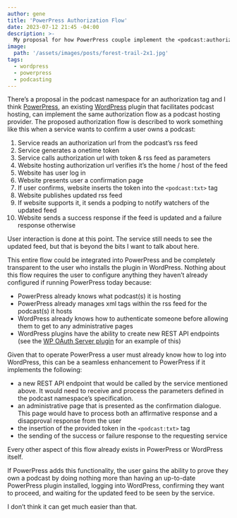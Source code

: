 ```yaml
---
author: gene
title: 'PowerPress Authorization Flow'
date: 2023-07-12 21:45 -04:00
description: >-
  My proposal for how PowerPress couple implement the <podcast:authorization> tag's authorization flow
image:
  path: '/assets/images/posts/forest-trail-2x1.jpg'
tags:
  - wordpress
  - powerpress
  - podcasting
---
```


There’s a proposal in the podcast namespace for an authorization tag and I think [PowerPress](https://wordpress.org/plugins/powerpress/), an existing [WordPress](https://wordpress.org/) plugin that facilitates podcast hosting, can implement the same authorization flow as a podcast hosting provider. The proposed authorization flow is described to work something like this when a service wants to confirm a user owns a podcast:

1. Service reads an authorization url from the podcast’s rss feed
2. Service generates a onetime token
3. Service calls authorization url with token & rss feed as parameters
4. Website hosting authorization url verifies it’s the home / host of the feed
5. Website has user log in
6. Website presents user a confirmation page
7. If user confirms, website inserts the token into the `<podcast:txt>` tag
8. Website publishes updated rss feed 
9. If website supports it, it sends a podping to notify watchers of the updated feed
10. Website sends a success response if the feed is updated and a failure response otherwise

User interaction is done at this point. The service still needs to see the updated feed, but that is beyond the bits I want to talk about here. 

This entire flow could be integrated into PowerPress and be completely transparent to the user who installs the plugin in WordPress. Nothing about this flow requires the user to configure anything they haven’t already configured if running PowerPress today because:

* PowerPress already knows what podcast(s) it is hosting
* PowerPress already manages xml tags within the rss feed for the podcast(s) it hosts
* WordPress already knows how to authenticate someone before allowing them to get to any administrative pages
* WordPress plugins have the ability to create new REST API endpoints (see the [WP OAuth Server  plugin](https://wordpress.org/plugins/oauth2-provider/#description) for an example of this)

Given that to operate PowerPress a user must already know how to log into WordPress, this can be a seamless enhancement to PowerPress if it implements the following:

* a new REST API endpoint that would be called by the service mentioned above. It would need to receive and process the parameters defined in the podcast namespace’s specification.
* an administrative page that is presented as the confirmation dialogue. This page would have to process both an affirmative response and a disapproval response from the user
* the insertion of the provided token in the `<podcast:txt>` tag
* the sending of the success or failure response to the requesting service 

Every other aspect of this flow already exists in PowerPress or WordPress itself. 

If PowerPress adds this functionality, the user gains the ability to prove they own a podcast by doing nothing more than having an up-to-date PowerPress plugin installed, logging into WordPress, confirming they want to proceed, and waiting for the updated feed to be seen by the service. 

I don’t think it can get much easier than that.
